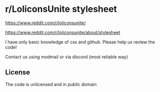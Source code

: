 # r/LoliconsUnite stylesheet
https://www.reddit.com/r/loliconsunite/

https://www.reddit.com/r/loliconsunite/about/stylesheet

I have only basic knowledge of css and github. Please help us review the code!

Contact us using modmail or via discord (most reliable way)

## License
The code is unlicensed and in public domain
